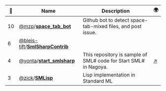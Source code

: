 |:star2: | Name | Description | 🌍|
|---|---|---|---|
|10|[@mzp](https://github.com/mzp)/[**space_tab_bot**](https://github.com/mzp/space_tab_bot)|Github bot to detect space-tab-mixed files, and post issue.||
|6|[@bleis-tift](https://github.com/bleis-tift)/[**SmlSharpContrib**](https://github.com/bleis-tift/SmlSharpContrib)|||
|4|[@yonta](https://github.com/yonta)/[**start_smlsharp**](https://github.com/yonta/start_smlsharp)|This repository is sample of SML# code for Start SML# in Nagoya.|[:arrow_upper_right:](http://bit.ly/vYZ6iC)|
|3|[@zick](https://github.com/zick)/[**SMLisp**](https://github.com/zick/SMLisp)|Lisp implementation in Standard ML||

